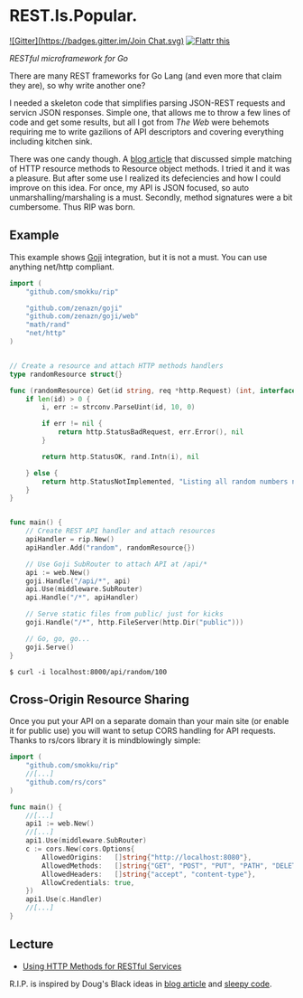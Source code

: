 REST.Is.Popular.
================
[![Gitter](https://badges.gitter.im/Join Chat.svg)](https://gitter.im/smokku/rip?utm_source=badge&utm_medium=badge&utm_campaign=pr-badge&utm_content=badge)
[![Flattr this](https://button.flattr.com/flattr-badge-large.png)](https://flattr.com/submit/auto?fid=8n22qr&url=https%3A%2F%2Fgithub.com%2Fsmokku%2Frip)

*RESTful microframework for Go*

There are many REST frameworks for Go Lang (and even more that claim they are), so why write another one?

I needed a skeleton code that simplifies parsing JSON-REST requests and servicn JSON responses. Simple one, that allows me to throw a few lines of code and get some results, but all I got from _The Web_ were behemots requiring me to write gazilions of API descriptors and covering everything including kitchen sink.

There was one candy though. A [blog article](http://dougblack.io/words/a-restful-micro-framework-in-go.html) that discussed simple matching of HTTP resource methods to Resource object methods. I tried it and it was a pleasure. But after some use I realized its defeciencies and how I could improve on this idea. For once, my API is JSON focused, so auto unmarshalling/marshaling is a must. Secondly, method signatures were a bit cumbersome. Thus RIP was born.


## Example

This example shows [Goji](http://goji.io/) integration, but it is not a must. You can use anything net/http compliant.

```go
import (
	"github.com/smokku/rip"

	"github.com/zenazn/goji"
	"github.com/zenazn/goji/web"
	"math/rand"
	"net/http"
)


// Create a resource and attach HTTP methods handlers
type randomResource struct{}

func (randomResource) Get(id string, req *http.Request) (int, interface{}, http.Header) {
	if len(id) > 0 {
		i, err := strconv.ParseUint(id, 10, 0)

		if err != nil {
			return http.StatusBadRequest, err.Error(), nil
		}

		return http.StatusOK, rand.Intn(i), nil

	} else {
		return http.StatusNotImplemented, "Listing all random numbers not implemented", nil
	}
}


func main() {
	// Create REST API handler and attach resources
	apiHandler = rip.New()
	apiHandler.Add("random", randomResource{})

	// Use Goji SubRouter to attach API at /api/*
	api := web.New()
	goji.Handle("/api/*", api)
	api.Use(middleware.SubRouter)
	api.Handle("/*", apiHandler)

	// Serve static files from public/ just for kicks
	goji.Handle("/*", http.FileServer(http.Dir("public")))

	// Go, go, go...
	goji.Serve()
}
```

    $ curl -i localhost:8000/api/random/100

## Cross-Origin Resource Sharing

Once you put your API on a separate domain than your main site (or enable it for public use)
you will want to setup CORS handling for API requests. Thanks to rs/cors library it is
mindblowingly simple:

```go
import (
	"github.com/smokku/rip"
	//[...]
	"github.com/rs/cors"
)

func main() {
	//[...]
	api1 := web.New()
	//[...]
	api1.Use(middleware.SubRouter)
	c := cors.New(cors.Options{
		AllowedOrigins:   []string{"http://localhost:8080"},
		AllowedMethods:   []string{"GET", "POST", "PUT", "PATH", "DELETE"},
		AllowedHeaders:   []string{"accept", "content-type"},
		AllowCredentials: true,
	})
	api1.Use(c.Handler)
	//[...]
}
```

## Lecture

- [Using HTTP Methods for RESTful Services](http://www.restapitutorial.com/lessons/httpmethods.html)

R.I.P. is inspired by Doug's Black ideas in [blog article](http://dougblack.io/words/a-restful-micro-framework-in-go.html)
and [sleepy code](https://github.com/dougblack/sleepy).


